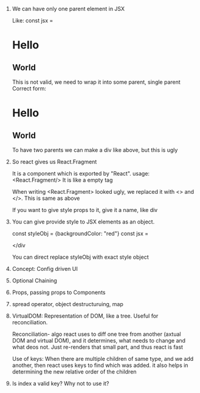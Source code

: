 1.  We can have only one parent element in JSX

    Like: const jsx = <h1>Hello</h1><h2>World</h2>
    This is not valid, we need to wrap it into some parent, single parent
    Correct form: <div><h1>Hello</h1><h2>World</h2></div>

    To have two parents we can make a div like above, but this is ugly

2.  So react gives us React.Fragment

    It is a component which is exported by "React".
    usage: <React.Fragment/>
    It is like a empty tag

    When writing <React.Fragment> looked ugly, we replaced it with 
    <> and </>. This is same as above

    If you want to give style props to it, give it a name, like div
    
3.  You can give provide style to JSX elements as an object.

    const styleObj = {backgroundColor: "red"}
    const jsx = <div style={styleObj}></div

    You can direct replace styleObj with exact style object

4.  Concept: Config driven UI
5.  Optional Chaining
6.  Props, passing props to Components
7.  spread operator, object destructuruing, map

8.  VirtualDOM:
    Representation of DOM, like a tree. 
    Useful for reconciliation.

    Reconciliation- algo react uses to diff one tree from another (axtual DOM and virtual DOM), and it 
    determines, what needs to change and what deos not.
    Just re-renders that small part, and thus react is fast

    Use of keys: When there are multiple children of same type, and we add another, 
    then react uses keys to find which was added. it also helps in determining the new relative order of the children

9. Is index a valid key? Why not to use it?